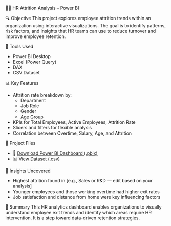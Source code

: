 🧑‍💼 HR Attrition Analysis – Power BI

🔍 Objective
This project explores employee attrition trends within an organization using interactive visualizations. The goal is to identify patterns, risk factors, and insights that HR teams can use to reduce turnover and improve employee retention.

 🧰 Tools Used
- Power BI Desktop
- Excel (Power Query)
- DAX
- CSV Dataset

📊 Key Features
- Attrition rate breakdown by:
  - Department
  - Job Role
  - Gender
  - Age Group
- KPIs for Total Employees, Active Employees, Attrition Rate
- Slicers and filters for flexible analysis
- Correlation between Overtime, Salary, Age, and Attrition

📁 Project Files
- 🔗 [Download Power BI Dashboard (.pbix)](HR_Attrition_Analysis.pbix)
- 📊 [View Dataset (.csv)](HR_analytics.csv)

🧠 Insights Uncovered
- Highest attrition found in [e.g., Sales or R&D — edit based on your analysis]
- Younger employees and those working overtime had higher exit rates
- Job satisfaction and distance from home were key influencing factors

📌 Summary
This HR analytics dashboard enables organizations to visually understand employee exit trends and identify which areas require HR intervention. It is a step toward data-driven retention strategies.
